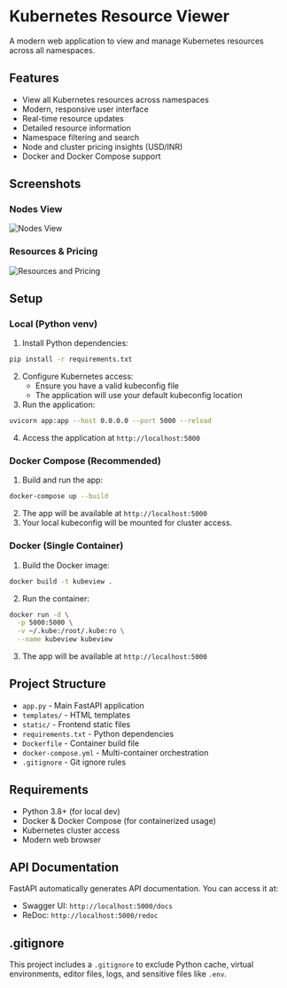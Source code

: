 # Kubernetes Resource Viewer

A modern web application to view and manage Kubernetes resources across all namespaces.

## Features

- View all Kubernetes resources across namespaces
- Modern, responsive user interface
- Real-time resource updates
- Detailed resource information
- Namespace filtering and search
- Node and cluster pricing insights (USD/INR)
- Docker and Docker Compose support

## Screenshots

### Nodes View
![Nodes View](image/README/1746638012845.png)

### Resources & Pricing
![Resources and Pricing](image/README/1746638014777.png)

## Setup

### Local (Python venv)
1. Install Python dependencies:
```bash
pip install -r requirements.txt
```
2. Configure Kubernetes access:
   - Ensure you have a valid kubeconfig file
   - The application will use your default kubeconfig location
3. Run the application:
```bash
uvicorn app:app --host 0.0.0.0 --port 5000 --reload
```
4. Access the application at `http://localhost:5000`

### Docker Compose (Recommended)
1. Build and run the app:
```bash
docker-compose up --build
```
2. The app will be available at `http://localhost:5000`
3. Your local kubeconfig will be mounted for cluster access.

### Docker (Single Container)
1. Build the Docker image:
```bash
docker build -t kubeview .
```
2. Run the container:
```bash
docker run -d \
  -p 5000:5000 \
  -v ~/.kube:/root/.kube:ro \
  --name kubeview kubeview
```
3. The app will be available at `http://localhost:5000`

## Project Structure
- `app.py` - Main FastAPI application
- `templates/` - HTML templates
- `static/` - Frontend static files
- `requirements.txt` - Python dependencies
- `Dockerfile` - Container build file
- `docker-compose.yml` - Multi-container orchestration
- `.gitignore` - Git ignore rules

## Requirements
- Python 3.8+ (for local dev)
- Docker & Docker Compose (for containerized usage)
- Kubernetes cluster access
- Modern web browser

## API Documentation
FastAPI automatically generates API documentation. You can access it at:
- Swagger UI: `http://localhost:5000/docs`
- ReDoc: `http://localhost:5000/redoc`

## .gitignore
This project includes a `.gitignore` to exclude Python cache, virtual environments, editor files, logs, and sensitive files like `.env`.